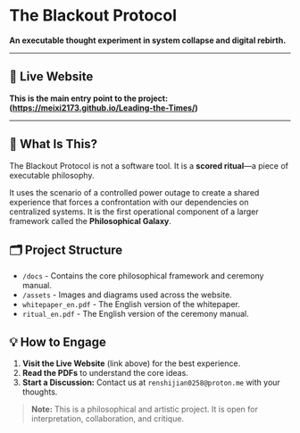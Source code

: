 # The Blackout Protocol

**An executable thought experiment in system collapse and digital rebirth.**

---

## 🚀 Live Website

**This is the main entry point to the project:  
(https://meixi2173.github.io/Leading-the-Times/)**

---

## 📖 What Is This?

The Blackout Protocol is not a software tool. It is a **scored ritual**—a piece of executable philosophy.

It uses the scenario of a controlled power outage to create a shared experience that forces a confrontation with our dependencies on centralized systems. It is the first operational component of a larger framework called the **Philosophical Galaxy**.

## 🗂️ Project Structure

*   `/docs` - Contains the core philosophical framework and ceremony manual.
*   `/assets` - Images and diagrams used across the website.
*   `whitepaper_en.pdf` - The English version of the whitepaper.
*   `ritual_en.pdf` - The English version of the ceremony manual.

## 💡 How to Engage

1.  **Visit the Live Website** (link above) for the best experience.
2.  **Read the PDFs** to understand the core ideas.
3.  **Start a Discussion:** Contact us at `renshijian0258@proton.me` with your thoughts.

> **Note:** This is a philosophical and artistic project. It is open for interpretation, collaboration, and critique.
